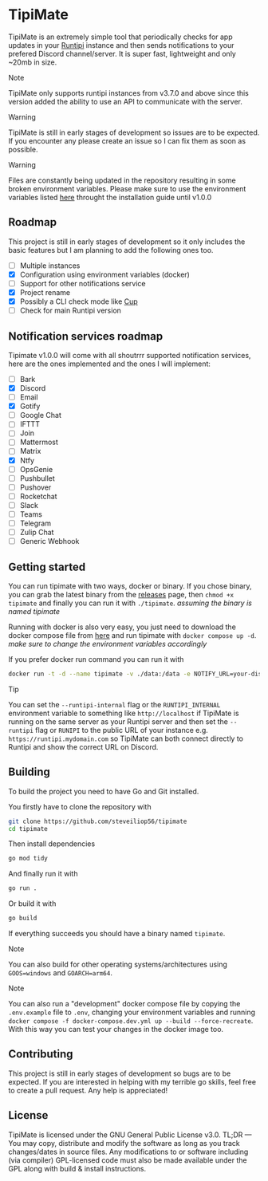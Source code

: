 # TipiMate

TipiMate is an extremely simple tool that periodically checks for app updates in your [Runtipi](https://github.com/runtipi/runtipi) instance and then sends notifications to your prefered Discord channel/server. It is super fast, lightweight and only ~20mb in size.

> [!NOTE]
> TipiMate only supports runtipi instances from v3.7.0 and above since this version added the ability to use an API to communicate with the server.

> [!WARNING]
> TipiMate is still in early stages of development so issues are to be expected. If you encounter any please create an issue so I can fix them as soon as possible.

> [!WARNING]
> Files are constantly being updated in the repository resulting in some broken environment variables. Please make sure to use the environment variables listed [here](https://github.com/steveiliop56/tipimate/blob/b9e677b4b57d8fab534c6ff89794db0e49f5dc59/.env.example) throught the installation guide until v1.0.0

## Roadmap

This project is still in early stages of development so it only includes the basic features but I am planning to add the following ones too.

- [ ] Multiple instances
- [x] Configuration using environment variables (docker)
- [ ] Support for other notifications service
- [x] Project rename
- [x] Possibly a CLI check mode like [Cup](https://github.com/sergi0g/cup)
- [ ] Check for main Runtipi version

## Notification services roadmap

Tipimate v1.0.0 will come with all shoutrrr supported notification services, here are the ones implemented and the ones I will implement:

- [ ] Bark
- [x] Discord
- [ ] Email
- [x] Gotify
- [ ] Google Chat
- [ ] IFTTT
- [ ] Join
- [ ] Mattermost
- [ ] Matrix
- [x] Ntfy
- [ ] OpsGenie
- [ ] Pushbullet
- [ ] Pushover
- [ ] Rocketchat
- [ ] Slack
- [ ] Teams
- [ ] Telegram
- [ ] Zulip Chat
- [ ] Generic Webhook

## Getting started

You can run tipimate with two ways, docker or binary. If you chose binary, you can grab the latest binary from the [releases](https://github.com/steveiliop56/tipimate/releases) page, then `chmod +x tipimate` and finally you can run it with `./tipimate`. *assuming the binary is named tipimate*

Running with docker is also very easy, you just need to download the docker compose file from [here](./docker-compose.yml) and run tipimate with `docker compose up -d`. *make sure to change the environment variables accordingly*

If you prefer docker run command you can run it with

```bash
docker run -t -d --name tipimate -v ./data:/data -e NOTIFY_URL=your-discord-url -e RUNTIPI=your-runtipi-url -e JWT_SECRET=your-jwt-secret ghcr.io/steveiliop56/tipimate:latest
```

> [!TIP]
> You can set the `--runtipi-internal` flag or the `RUNTIPI_INTERNAL` environment variable to something like `http://localhost` if TipiMate is running on the same server as your Runtipi server and then set the `--runtipi` flag or `RUNIPI` to the public URL of your instance e.g. `https://runtipi.mydomain.com` so TipiMate can both connect directly to Runtipi and show the correct URL on Discord. 

## Building

To build the project you need to have Go and Git installed. 

You firstly have to clone the repository with

```bash
git clone https://github.com/steveiliop56/tipimate
cd tipimate
```

Then install dependencies

```bash
go mod tidy
```

And finally run it with

```bash
go run .
```

Or build it with

```bash
go build
```

If everything succeeds you should have a binary named `tipimate`.

> [!NOTE]
> You can also build for other operating systems/architectures using `GOOS=windows` and `GOARCH=arm64`.

> [!NOTE]
> You can also run a "development" docker compose file by copying the `.env.example` file to `.env`, changing your environment variables and running `docker compose -f docker-compose.dev.yml up --build --force-recreate`. With this way you can test your changes in the docker image too.

## Contributing

This project is still in early stages of development so bugs are to be expected. If you are interested in helping with my terrible go skills, feel free to create a pull request. Any help is appreciated!

## License

TipiMate is licensed under the GNU General Public License v3.0. TL;DR — You may copy, distribute and modify the software as long as you track changes/dates in source files. Any modifications to or software including (via compiler) GPL-licensed code must also be made available under the GPL along with build & install instructions.
